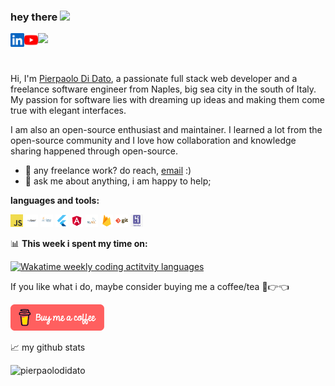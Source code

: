 ### hey there <img src="https://media.giphy.com/media/hvRJCLFzcasrR4ia7z/giphy.gif" width="25px">
<a href="https://www.linkedin.com/in/pierpaolo-di-dato-b5a7a7a9"  target="_blank">
  <img align="left" alt="Pierpaolo Di Dato's LinkedIN" width="22px" src="images/linkedin.svg" />
</a>
<a href="https://www.youtube.com/@pierpaolodidato4358"  target="_blank">
  <img align="left" alt="Pierpaolo Di Dato's Youtube" width="22px" src="images/youtube.svg" />
</a>

![](https://visitor-badge.glitch.me/badge?page_id=pierpaolo1989)

<br />

Hi, I'm [Pierpaolo Di Dato](http://pierpaolodidato.it/), a passionate full stack web developer and a freelance software engineer from Naples, big sea city in the south of Italy. My passion for software lies with dreaming up ideas and making them come true with elegant interfaces. 

I am also an open-source enthusiast and maintainer. I learned a lot from the open-source community and I love how collaboration and knowledge sharing happened through open-source.
  
- 💼 any freelance work? do reach, [email](mailto:pierpaolo.pdd@gmail.com) :)
- 💬 ask me about anything, i am happy to help;

**languages and tools:**  


<code><img height="20" src="images/javascript.png"></code>
<code><img height="20" src="images/jquery.png"></code>
<code><img height="20" src="images/java.png"></code>
<code><img height="20" src="images/flutter.png"></code>
<code><img height="20" src="images/angular.png"></code>
<code><img height="20" src="images/mysql.png"></code>
<code><img height="20" src="images/firebase.png"></code>
<code><img height="20" src="images/git.png"></code>
<code><img height="20" src ="images/heroku.png"></code>

📊 **This week i spent my time on:**
<!--START_SECTION:waka-->
<a href="https://wakatime.com/@pierpaolo1989" title="Data update every midnight"><img src="https://github-readme-stats.vercel.app/api/wakatime?username=pierpaolo1989" alt="Wakatime weekly coding actitvity languages" /></a>
<!--END_SECTION:waka-->

If you like what i do, maybe consider buying me a coffee/tea 🥺👉👈

<a href="https://www.buymeacoffee.com/EwdZcpDlg" target="_blank"><img src="images/coffee.webp" alt="Buy Me A Coffee" width="150" ></a>

📈 my github stats

<p> <img src="https://github-readme-stats.vercel.app/api?username=pierpaolo1989&show_icons=true&theme=gotham" alt="pierpaolodidato" />
</p>



